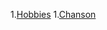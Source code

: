 1.[Hobbies](https://github.com/pierrepapot/NOM_DE_FAMILLE-Notation/blob/master/Hobbies.md)
1.[Chanson](https://github.com/pierrepapot/NOM_DE_FAMILLE-Notation/blob/master/Chanson.md)
